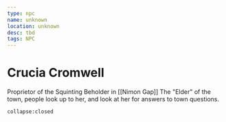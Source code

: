 ```yaml
---
type: npc
name: unknown
location: unknown
desc: tbd
tags: NPC
---
```


# Crucia Cromwell 
Proprietor of the Squinting Beholder in [[Nimon Gap]]
The "Elder" of the town, people look up to her, and look at her for answers to town questions.
```ad-ooc
collapse:closed
```